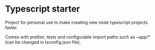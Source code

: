 # Typescript starter
Project for personal use to make creating new node typescript projects faster.

Comes with prettier, tests and configurable import paths such as ~app/* (can be changed in tsconfig.json file).

